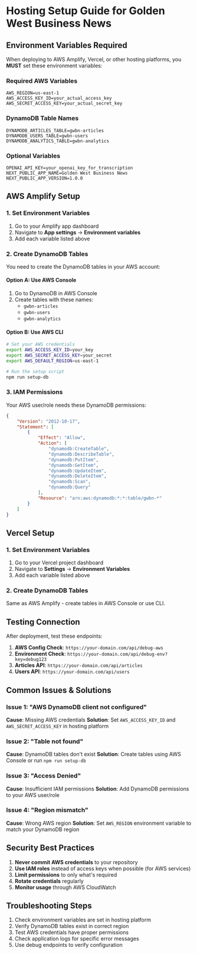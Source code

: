 # Hosting Setup Guide for Golden West Business News

## Environment Variables Required

When deploying to AWS Amplify, Vercel, or other hosting platforms, you **MUST** set these environment variables:

### Required AWS Variables
```env
AWS_REGION=us-east-1
AWS_ACCESS_KEY_ID=your_actual_access_key
AWS_SECRET_ACCESS_KEY=your_actual_secret_key
```

### DynamoDB Table Names
```env
DYNAMODB_ARTICLES_TABLE=gwbn-articles
DYNAMODB_USERS_TABLE=gwbn-users
DYNAMODB_ANALYTICS_TABLE=gwbn-analytics
```

### Optional Variables
```env
OPENAI_API_KEY=your_openai_key_for_transcription
NEXT_PUBLIC_APP_NAME=Golden West Business News
NEXT_PUBLIC_APP_VERSION=1.0.0
```

## AWS Amplify Setup

### 1. Set Environment Variables
1. Go to your Amplify app dashboard
2. Navigate to **App settings** → **Environment variables**
3. Add each variable listed above

### 2. Create DynamoDB Tables
You need to create the DynamoDB tables in your AWS account:

#### Option A: Use AWS Console
1. Go to DynamoDB in AWS Console
2. Create tables with these names:
   - `gwbn-articles`
   - `gwbn-users` 
   - `gwbn-analytics`

#### Option B: Use AWS CLI
```bash
# Set your AWS credentials
export AWS_ACCESS_KEY_ID=your_key
export AWS_SECRET_ACCESS_KEY=your_secret
export AWS_DEFAULT_REGION=us-east-1

# Run the setup script
npm run setup-db
```

### 3. IAM Permissions
Your AWS user/role needs these DynamoDB permissions:
```json
{
    "Version": "2012-10-17",
    "Statement": [
        {
            "Effect": "Allow",
            "Action": [
                "dynamodb:CreateTable",
                "dynamodb:DescribeTable",
                "dynamodb:PutItem",
                "dynamodb:GetItem",
                "dynamodb:UpdateItem",
                "dynamodb:DeleteItem",
                "dynamodb:Scan",
                "dynamodb:Query"
            ],
            "Resource": "arn:aws:dynamodb:*:*:table/gwbn-*"
        }
    ]
}
```

## Vercel Setup

### 1. Set Environment Variables
1. Go to your Vercel project dashboard
2. Navigate to **Settings** → **Environment Variables**
3. Add each variable listed above

### 2. Create DynamoDB Tables
Same as AWS Amplify - create tables in AWS Console or use CLI.

## Testing Connection

After deployment, test these endpoints:

1. **AWS Config Check**: `https://your-domain.com/api/debug-aws`
2. **Environment Check**: `https://your-domain.com/api/debug-env?key=debug123`
3. **Articles API**: `https://your-domain.com/api/articles`
4. **Users API**: `https://your-domain.com/api/users`

## Common Issues & Solutions

### Issue 1: "AWS DynamoDB client not configured"
**Cause**: Missing AWS credentials
**Solution**: Set `AWS_ACCESS_KEY_ID` and `AWS_SECRET_ACCESS_KEY` in hosting platform

### Issue 2: "Table not found"
**Cause**: DynamoDB tables don't exist
**Solution**: Create tables using AWS Console or run `npm run setup-db`

### Issue 3: "Access Denied"
**Cause**: Insufficient IAM permissions
**Solution**: Add DynamoDB permissions to your AWS user/role

### Issue 4: "Region mismatch"
**Cause**: Wrong AWS region
**Solution**: Set `AWS_REGION` environment variable to match your DynamoDB region

## Security Best Practices

1. **Never commit AWS credentials** to your repository
2. **Use IAM roles** instead of access keys when possible (for AWS services)
3. **Limit permissions** to only what's required
4. **Rotate credentials** regularly
5. **Monitor usage** through AWS CloudWatch

## Troubleshooting Steps

1. Check environment variables are set in hosting platform
2. Verify DynamoDB tables exist in correct region
3. Test AWS credentials have proper permissions
4. Check application logs for specific error messages
5. Use debug endpoints to verify configuration
